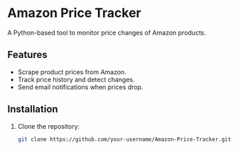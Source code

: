 # Amazon Price Tracker

A Python-based tool to monitor price changes of Amazon products.

## Features
- Scrape product prices from Amazon.
- Track price history and detect changes.
- Send email notifications when prices drop.

## Installation
1. Clone the repository:
   ```bash
   git clone https://github.com/your-username/Amazon-Price-Tracker.git
